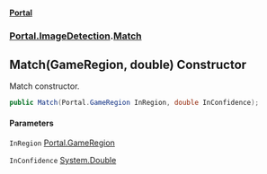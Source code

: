 #### [Portal](index.md 'index')
### [Portal.ImageDetection](Portal.ImageDetection.md 'Portal.ImageDetection').[Match](Portal.ImageDetection.Match.md 'Portal.ImageDetection.Match')

## Match(GameRegion, double) Constructor

Match constructor.

```csharp
public Match(Portal.GameRegion InRegion, double InConfidence);
```
#### Parameters

<a name='Portal.ImageDetection.Match.Match(Portal.GameRegion,double).InRegion'></a>

`InRegion` [Portal.GameRegion](https://docs.microsoft.com/en-us/dotnet/api/Portal.GameRegion 'Portal.GameRegion')

<a name='Portal.ImageDetection.Match.Match(Portal.GameRegion,double).InConfidence'></a>

`InConfidence` [System.Double](https://docs.microsoft.com/en-us/dotnet/api/System.Double 'System.Double')
